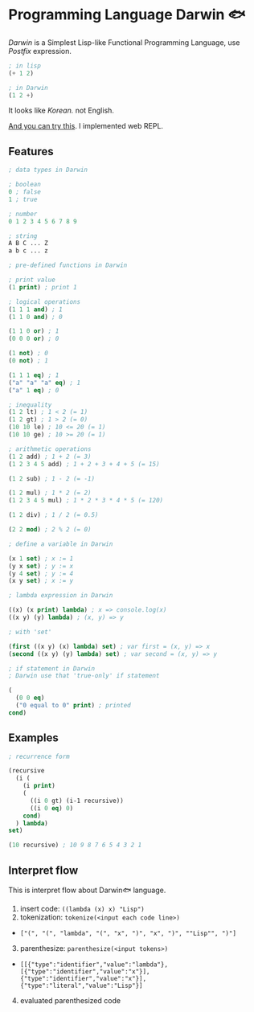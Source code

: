 # Programming Language Darwin 🐟
_Darwin_ is a Simplest Lisp-like Functional Programming Language, use _Postfix_ expression.

```lisp
; in lisp
(+ 1 2)

; in Darwin
(1 2 +)
```

It looks like _Korean._ not English.

[And you can try this](https://bit.ly/2WCCA56). I implemented web REPL.

## Features

```lisp
; data types in Darwin

; boolean
0 ; false
1 ; true

; number
0 1 2 3 4 5 6 7 8 9

; string
A B C ... Z
a b c ... z
```

```lisp
; pre-defined functions in Darwin

; print value
(1 print) ; print 1

; logical operations
(1 1 1 and) ; 1
(1 1 0 and) ; 0

(1 1 0 or) ; 1
(0 0 0 or) ; 0

(1 not) ; 0
(0 not) ; 1

(1 1 1 eq) ; 1
("a" "a" "a" eq) ; 1
("a" 1 eq) ; 0

; inequality
(1 2 lt) ; 1 < 2 (= 1)
(1 2 gt) ; 1 > 2 (= 0)
(10 10 le) ; 10 <= 20 (= 1)
(10 10 ge) ; 10 >= 20 (= 1)

; arithmetic operations
(1 2 add) ; 1 + 2 (= 3)
(1 2 3 4 5 add) ; 1 + 2 + 3 + 4 + 5 (= 15)

(1 2 sub) ; 1 - 2 (= -1)

(1 2 mul) ; 1 * 2 (= 2)
(1 2 3 4 5 mul) ; 1 * 2 * 3 * 4 * 5 (= 120)

(1 2 div) ; 1 / 2 (= 0.5)

(2 2 mod) ; 2 % 2 (= 0)
```

```lisp
; define a variable in Darwin

(x 1 set) ; x := 1
(y x set) ; y := x
(y 4 set) ; y := 4
(x y set) ; x := y
```

```lisp
; lambda expression in Darwin

((x) (x print) lambda) ; x => console.log(x)
((x y) (y) lambda) ; (x, y) => y

; with 'set'

(first ((x y) (x) lambda) set) ; var first = (x, y) => x
(second ((x y) (y) lambda) set) ; var second = (x, y) => y
```

```lisp
; if statement in Darwin
; Darwin use that 'true-only' if statement

(
  (0 0 eq)
  ("0 equal to 0" print) ; printed
cond)
```

## Examples
```lisp
; recurrence form

(recursive
  (i (
    (i print)
    (
      ((i 0 gt) (i-1 recursive))
      ((i 0 eq) 0)
    cond)
  ) lambda)
set)

(10 recursive) ; 10 9 8 7 6 5 4 3 2 1
```

## Interpret flow
This is interpret flow about Darwin🐟 language.

1. insert code: `((lambda (x) x) "Lisp")`
2. tokenization: `tokenize(<input each code line>)`
  * `["(", "(", "lambda", "(", "x", ")", "x", ")", ""Lisp"", ")"]`
3. parenthesize: `parenthesize(<input tokens>)`
  * `[[{"type":"identifier","value":"lambda"},[{"type":"identifier","value":"x"}],{"type":"identifier","value":"x"}],{"type":"literal","value":"Lisp"}]`
4. evaluated parenthesized code
